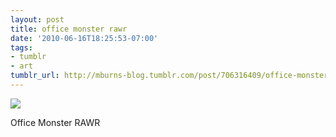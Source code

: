 ```yaml
---
layout: post
title: office monster rawr
date: '2010-06-16T18:25:53-07:00'
tags:
- tumblr
- art
tumblr_url: http://mburns-blog.tumblr.com/post/706316409/office-monster-rawr
---
```

<img src="http://68.media.tumblr.com/tumblr_l37ne8WxAj1qzt3z9o1_1280.jpg"/>

Office Monster RAWR

